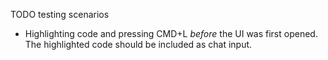 TODO testing scenarios

- Highlighting code and pressing CMD+L _before_ the UI was first opened. The highlighted code should be included as chat input.
